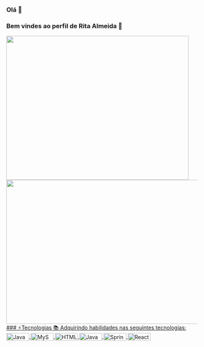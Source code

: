 ### Olá 👋
### Bem vindes ao perfil de Rita Almeida 🤗
<div>
<a href="https://github.com/ritaalmeidah"><img height="380em" width="480" src="https://github-readme-stats.vercel.app/api?username=ritaalmeidah&show_icons=true&theme=radical&include_all_commits=true&count_private=true"/><img height="380em" width="510" src="https://github-readme-stats.vercel.app/api/top-langs/?username=ritaalmeidah&layout=compact&langs_count=7&theme=radical"/>
</div>
### ⚡Tecnologias
📚 Adquirindo habilidades nas seguintes tecnologias:
<div style="display: inline_block">
<img align="center" alt="Java" width="60" height="20em" src="https://img.shields.io/badge/Java-ED8B00?style=for-the-badge&logo=openjdk&logoColor=white">
<img align="center" alt="MySQL" width="60" height="20em"src="https://img.shields.io/badge/MySQL-00000F?style=for-the-badge&logo=mysql&logoColor=white">
<img align="center" alt="HTML" width="60" height="20em" src="https://img.shields.io/badge/HTML-239120?style=for-the-badge&logo=html5&logoColor=white">
<img align="center" alt="JavaScript" width="60" height="20em" src="https://img.shields.io/badge/JavaScript-F7DF1E?style=for-the-badge&logo=javascript&logoColor=black">
<img align="center" alt="Spring" width="60" height="20em" src="https://img.shields.io/badge/Spring-6DB33F?style=for-the-badge&logo=spring&logoColor=white">
<img align="center" alt="React" width="60" height="20em" src="https://img.shields.io/badge/React-20232A?style=for-the-badge&logo=react&logoColor=61DAFB">

</br>
